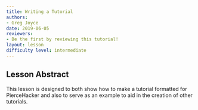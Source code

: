 ```yaml
---
title: Writing a Tutorial
authors:
- Greg Joyce
date: 2019-06-05
reviewers:
- Be the first by reviewing this tutorial!
layout: lesson
difficulty level: intermediate
---
```


## Lesson Abstract
This lesson is designed to both show how to make a tutorial formatted for PierceHacker and also to serve as an example to aid in the creation of other tutorials. 
<!--stackedit_data:
eyJoaXN0b3J5IjpbLTE1MjE3OTAwNzMsMTI1ODg5NTA3MywtNz
QxODA5MzI5XX0=
-->